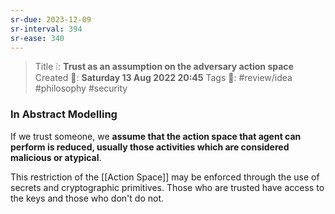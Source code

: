 ```yaml
---
sr-due: 2023-12-09
sr-interval: 394
sr-ease: 340
---
```


> Title ❕: **Trust as an assumption on the adversary action space**
> Created 📅: **Saturday 13 Aug 2022 20:45**
  Tags 📎: #review/idea #philosophy #security 

### In Abstract Modelling
If we trust someone, we **assume that the action space that agent can perform is reduced, usually those activities which are considered malicious or atypical**.

This restriction of the [[Action Space]] may be enforced through the use of secrets and cryptographic primitives. Those who are trusted have access to the keys and those who don't do not.  
